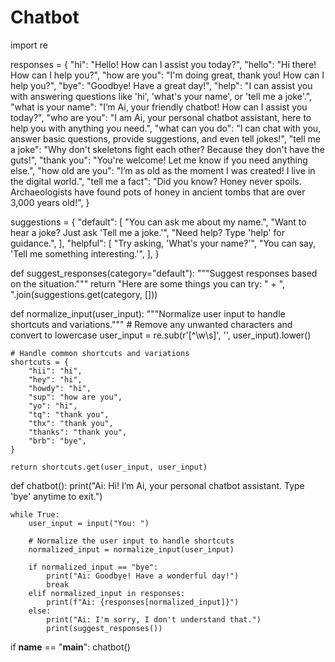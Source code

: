 # Chatbot
import re

responses = {
    "hi": "Hello! How can I assist you today?",
    "hello": "Hi there! How can I help you?",
    "how are you": "I'm doing great, thank you! How can I help you?",
    "bye": "Goodbye! Have a great day!",
    "help": "I can assist you with answering questions like 'hi', 'what's your name', or 'tell me a joke'.",
    "what is your name": "I’m Ai, your friendly chatbot! How can I assist you today?",
    "who are you": "I am Ai, your personal chatbot assistant, here to help you with anything you need.",
    "what can you do": "I can chat with you, answer basic questions, provide suggestions, and even tell jokes!",
    "tell me a joke": "Why don't skeletons fight each other? Because they don't have the guts!",
    "thank you": "You're welcome! Let me know if you need anything else.",
    "how old are you": "I’m as old as the moment I was created! I live in the digital world.",
    "tell me a fact": "Did you know? Honey never spoils. Archaeologists have found pots of honey in ancient tombs that are over 3,000 years old!",
}

suggestions = {
    "default": [
        "You can ask me about my name.",
        "Want to hear a joke? Just ask 'Tell me a joke.'",
        "Need help? Type 'help' for guidance.",
    ],
    "helpful": [
        "Try asking, 'What's your name?'",
        "You can say, 'Tell me something interesting.'",
    ],
}

def suggest_responses(category="default"):
    """Suggest responses based on the situation."""
    return "Here are some things you can try: " + ", ".join(suggestions.get(category, []))

def normalize_input(user_input):
    """Normalize user input to handle shortcuts and variations."""
    # Remove any unwanted characters and convert to lowercase
    user_input = re.sub(r'[^\w\s]', '', user_input).lower()

    # Handle common shortcuts and variations
    shortcuts = {
        "hii": "hi",
        "hey": "hi",
        "howdy": "hi",
        "sup": "how are you",
        "yo": "hi",
        "tq": "thank you",
        "thx": "thank you",
        "thanks": "thank you",
        "brb": "bye",
    }

    return shortcuts.get(user_input, user_input)

def chatbot():
    print("Ai: Hi! I’m Ai, your personal chatbot assistant. Type 'bye' anytime to exit.")
    
    while True:
        user_input = input("You: ")

        # Normalize the user input to handle shortcuts
        normalized_input = normalize_input(user_input)

        if normalized_input == "bye":
            print("Ai: Goodbye! Have a wonderful day!")
            break
        elif normalized_input in responses:
            print(f"Ai: {responses[normalized_input]}")
        else:
            print("Ai: I'm sorry, I don't understand that.")
            print(suggest_responses())

if __name__ == "__main__":
    chatbot()

